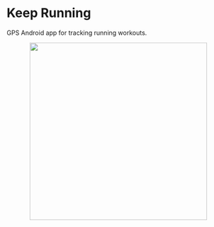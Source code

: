 # Keep Running

GPS Android app for tracking running workouts. 
<p align="center">
<image height="400" src=https://user-images.githubusercontent.com/40904281/140666448-26482396-d312-439c-88a0-222f244bb93e.jpg>
</p>
